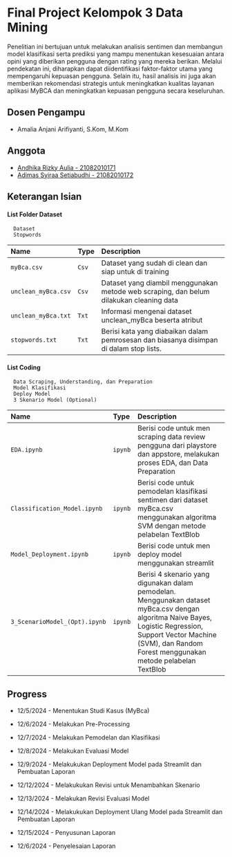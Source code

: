 
# Final Project Kelompok 3 Data Mining

Penelitian ini bertujuan untuk melakukan analisis sentimen dan membangun model klasifikasi serta prediksi yang mampu menentukan kesesuaian antara opini yang diberikan pengguna dengan rating yang mereka berikan. Melalui pendekatan ini, diharapkan dapat diidentifikasi faktor-faktor utama yang mempengaruhi kepuasan pengguna. Selain itu, hasil analisis ini juga akan memberikan rekomendasi strategis untuk meningkatkan kualitas layanan aplikasi MyBCA dan meningkatkan kepuasan pengguna secara keseluruhan.


## Dosen Pengampu
- Amalia Anjani Arifiyanti, S.Kom, M.Kom

## Anggota
- [Andhika Rizky Aulia - 21082010171](https://github.com/ndikrp)
- [Adimas Syiraa Setiabudhi - 21082010172](https://github.com/samidss56)


## Keterangan Isian

#### List Folder Dataset

```
  Dataset
  Stopwords
```

| Name | Type     | Description                |
| :-------- | :------- | :------------------------- |
| `myBca.csv` | `Csv` | Dataset yang sudah di clean dan siap untuk di training |
| `unclean_myBca.csv` | `Csv` | Dataset yang diambil menggunakan metode web scraping, dan belum dilakukan cleaning data |'
| `unclean_myBca.txt` | `Txt` | Informasi mengenai dataset unclean_myBca beserta atribut |
| `stopwords.txt` | `Txt` | Berisi kata yang diabaikan dalam pemrosesan dan biasanya disimpan di dalam stop lists. |

#### List Coding
```
  Data Scraping, Understanding, dan Preparation
  Model Klasifikasi
  Deploy Model
  3 Skenario Model (Optional)
```

| Name | Type     | Description                       |
| :-------- | :------- | :-------------------------------- |
| `EDA.ipynb`      | `ipynb` | Berisi code untuk men scraping data review pengguna dari playstore dan appstore, melakukan proses EDA, dan Data Preparation |
| `Classification_Model.ipynb`      | `ipynb` | Berisi code untuk pemodelan klasifikasi sentimen dari dataset myBca.csv menggunakan algoritma SVM dengan metode pelabelan TextBlob|
| `Model_Deployment.ipynb`      | `ipynb` | Berisi code untuk men deploy model menggunakan streamlit |
| `3_ScenarioModel_(Opt).ipynb`      | `ipynb` | Berisi 4 skenario yang digunakan dalam pemodelan. Menggunakan dataset myBca.csv dengan algoritma Naive Bayes, Logistic Regression, Support Vector Machine (SVM), dan Random Forest menggunakan metode pelabelan TextBlob|



## Progress

- 12/5/2024 - Menentukan Studi Kasus (MyBca)

- 12/6/2024 - Melakukan Pre-Processing

- 12/7/2024 - Melakukan Pemodelan dan Klasifikasi 

- 12/8/2024 - Melakukan Evaluasi Model

- 12/9/2024 - Melakukukan Deployment Model pada Streamlit dan Pembuatan Laporan

- 12/12/2024 - Melakukukan Revisi untuk Menambahkan Skenario

- 12/13/2024 - Melakukan Revisi Evaluasi Model 

- 12/14/2024 - Melakukukan Deployment Ulang Model pada Streamlit dan Pembuatan Laporan

- 12/15/2024 - Penyusunan Laporan

- 12/6/2024 - Penyelesaian Laporan

